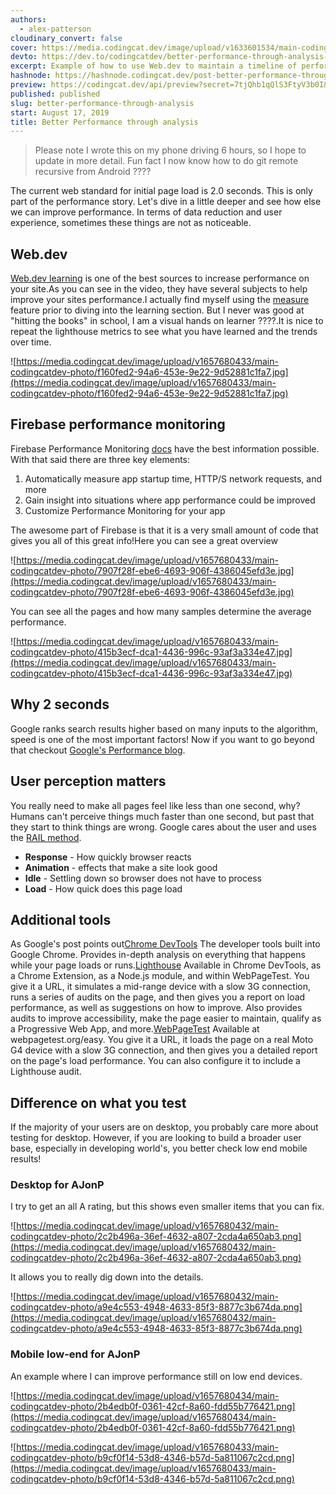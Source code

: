 ```yaml
---
authors:
  - alex-patterson
cloudinary_convert: false
cover: https://media.codingcat.dev/image/upload/v1633601534/main-codingcatdev-photo/sknntx1srr4tpzvhwr6a.png
devto: https://dev.to/codingcatdev/better-performance-through-analysis-35b8
excerpt: Example of how to use Web.dev to maintain a timeline of performance, while running firebase performance for constant monitoring.
hashnode: https://hashnode.codingcat.dev/post-better-performance-through-analysis
preview: https://codingcat.dev/api/preview?secret=7tjQhb1qQlS3FtyV3b0I&selectionType=post&selectionSlug=better-performance-through-analysis&_id=df61e63eb5c44d1cab6aab2f6dbf89be
published: published
slug: better-performance-through-analysis
start: August 17, 2019
title: Better Performance through analysis
---
```


> Please note I wrote this on my phone driving 6 hours, so I hope to update in more detail. Fun fact I now know how to do git remote recursive from Android ????

The current web standard for initial page load is 2.0 seconds. This is only part of the performance story. Let's dive in a little deeper and see how else we can improve performance. In terms of data reduction and user experience, sometimes these things are not as noticeable.

## Web.dev

[Web.dev learning](https://web.dev/learn) is one of the best sources to increase performance on your site.As you can see in the video, they have several subjects to help improve your sites performance.I actually find myself using the [measure](https://web.dev/measure) feature prior to diving into the learning section. But I never was good at "hitting the books" in school, I am a visual hands on learner ????.It is nice to repeat the lighthouse metrics to see what you have learned and the trends over time.

![https://media.codingcat.dev/image/upload/v1657680433/main-codingcatdev-photo/f160fed2-94a6-453e-9e22-9d52881c1fa7.jpg](https://media.codingcat.dev/image/upload/v1657680433/main-codingcatdev-photo/f160fed2-94a6-453e-9e22-9d52881c1fa7.jpg)

## Firebase performance monitoring

Firebase Performance Monitoring [docs](https://firebase.google.com/docs/perf-mon) have the best information possible. With that said there are three key elements:

1. Automatically measure app startup time, HTTP/S network requests, and more
2. Gain insight into situations where app performance could be improved
3. Customize Performance Monitoring for your app

The awesome part of Firebase is that it is a very small amount of code that gives you all of this great info!Here you can see a great overview

![https://media.codingcat.dev/image/upload/v1657680433/main-codingcatdev-photo/7907f28f-ebe6-4693-906f-4386045efd3e.jpg](https://media.codingcat.dev/image/upload/v1657680433/main-codingcatdev-photo/7907f28f-ebe6-4693-906f-4386045efd3e.jpg)

You can see all the pages and how many samples determine the average performance.

![https://media.codingcat.dev/image/upload/v1657680433/main-codingcatdev-photo/415b3ecf-dca1-4436-996c-93af3a334e47.jpg](https://media.codingcat.dev/image/upload/v1657680433/main-codingcatdev-photo/415b3ecf-dca1-4436-996c-93af3a334e47.jpg)

## Why 2 seconds

Google ranks search results higher based on many inputs to the algorithm, speed is one of the most important factors! Now if you want to go beyond that checkout [Google's Performance blog](https://developers.google.com/web/fundamentals/performance/why-performance-matters/).

## User perception matters

You really need to make all pages feel like less than one second, why? Humans can't perceive things much faster than one second, but past that they start to think things are wrong. Google cares about the user and uses the [RAIL method](https://developers.google.com/web/fundamentals/performance/rail).

- **Response** - How quickly browser reacts
- **Animation** - effects that make a site look good
- **Idle** - Settling down so browser does not have to process
- **Load** - How quick does this page load

## Additional tools

As Google's post points out[Chrome DevTools](https://developers.google.com/web/fundamentals/performance/rail#devtools) The developer tools built into Google Chrome. Provides in-depth analysis on everything that happens while your page loads or runs.[Lighthouse](https://developers.google.com/web/fundamentals/performance/rail#lighthouse) Available in Chrome DevTools, as a Chrome Extension, as a Node.js module, and within WebPageTest. You give it a URL, it simulates a mid-range device with a slow 3G connection, runs a series of audits on the page, and then gives you a report on load performance, as well as suggestions on how to improve. Also provides audits to improve accessibility, make the page easier to maintain, qualify as a Progressive Web App, and more.[WebPageTest](https://developers.google.com/web/fundamentals/performance/rail#webpagetest) Available at webpagetest.org/easy. You give it a URL, it loads the page on a real Moto G4 device with a slow 3G connection, and then gives you a detailed report on the page's load performance. You can also configure it to include a Lighthouse audit.

## Difference on what you test

If the majority of your users are on desktop, you probably care more about testing for desktop. However, if you are looking to build a broader user base, especially in developing world's, you better check low end mobile results!

### Desktop for AJonP

I try to get an all A rating, but this shows even smaller items that you can fix.

![https://media.codingcat.dev/image/upload/v1657680432/main-codingcatdev-photo/2c2b496a-36ef-4632-a807-2cda4a650ab3.png](https://media.codingcat.dev/image/upload/v1657680432/main-codingcatdev-photo/2c2b496a-36ef-4632-a807-2cda4a650ab3.png)

It allows you to really dig down into the details.

![https://media.codingcat.dev/image/upload/v1657680432/main-codingcatdev-photo/a9e4c553-4948-4633-85f3-8877c3b674da.png](https://media.codingcat.dev/image/upload/v1657680432/main-codingcatdev-photo/a9e4c553-4948-4633-85f3-8877c3b674da.png)

### Mobile low-end for AJonP

An example where I can improve performance still on low end devices.

![https://media.codingcat.dev/image/upload/v1657680434/main-codingcatdev-photo/2b4edb0f-0361-42cf-8a60-fdd55b776421.png](https://media.codingcat.dev/image/upload/v1657680434/main-codingcatdev-photo/2b4edb0f-0361-42cf-8a60-fdd55b776421.png)

![https://media.codingcat.dev/image/upload/v1657680433/main-codingcatdev-photo/b9cf0f14-53d8-4346-b57d-5a811067c2cd.png](https://media.codingcat.dev/image/upload/v1657680433/main-codingcatdev-photo/b9cf0f14-53d8-4346-b57d-5a811067c2cd.png)
